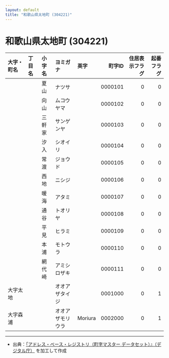 ```yaml
---
layout: default
title: "和歌山県太地町 (304221)"
---
```


# 和歌山県太地町 (304221)

| 大字・町名 | 丁目名 | 小字名 | ヨミガナ | 英字 | 町字ID | 住居表示フラグ | 起番フラグ |
|:--------|:------|:------|:-----------------|:---------------------|--------:|----------:|--------:|
|  |  | 夏山 | ナツサ |  | 0000101 | 0 | 0 |
|  |  | 向山 | ムコウヤマ |  | 0000102 | 0 | 0 |
|  |  | 三軒家 | サンゲンヤ |  | 0000103 | 0 | 0 |
|  |  | 汐入 | シオイリ |  | 0000104 | 0 | 0 |
|  |  | 常渡 | ジョウド |  | 0000105 | 0 | 0 |
|  |  | 西地 | ニシジ |  | 0000106 | 0 | 0 |
|  |  | 暖海 | アタミ |  | 0000107 | 0 | 0 |
|  |  | 通谷 | トオリヤ |  | 0000108 | 0 | 0 |
|  |  | 平見 | ヒラミ |  | 0000109 | 0 | 0 |
|  |  | 本浦 | モトウラ |  | 0000110 | 0 | 0 |
|  |  | 網代崎 | アミシロザキ |  | 0000111 | 0 | 0 |
| 大字太地 |  |  | オオアザタイジ |  | 0001000 | 0 | 1 |
| 大字森浦 |  |  | オオアザモリウラ | Moriura | 0002000 | 0 | 1 |

---

- 出典：[「アドレス・ベース・レジストリ（町字マスター データセット）』（デジタル庁）](https://www.digital.go.jp/policies/base_registry_address/) を加工して作成